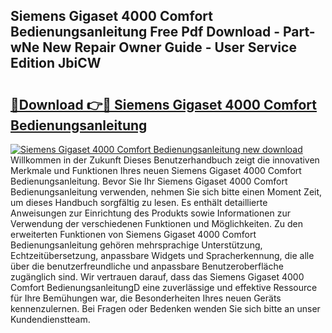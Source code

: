 ## Siemens Gigaset 4000 Comfort Bedienungsanleitung Free Pdf Download - Part-wNe New Repair Owner Guide - User Service Edition JbiCW

# <h2><a href="http://df3mi3.blite.top/?on=Siemens+Gigaset+4000+Comfort+Bedienungsanleitung">🔗Download 👉🔴 Siemens Gigaset 4000 Comfort Bedienungsanleitung</a></h2>

[![Siemens Gigaset 4000 Comfort Bedienungsanleitung new download](https://i.imgur.com/lujVjoI.png)](http://df3mi3.blite.top/?on=Siemens+Gigaset+4000+Comfort+Bedienungsanleitung)
Willkommen in der Zukunft Dieses Benutzerhandbuch zeigt die innovativen Merkmale und Funktionen Ihres neuen Siemens Gigaset 4000 Comfort Bedienungsanleitung. Bevor Sie Ihr Siemens Gigaset 4000 Comfort Bedienungsanleitung verwenden, nehmen Sie sich bitte einen Moment Zeit, um dieses Handbuch sorgfältig zu lesen. Es enthält detaillierte Anweisungen zur Einrichtung des Produkts sowie Informationen zur Verwendung der verschiedenen Funktionen und Möglichkeiten. Zu den erweiterten Funktionen von Siemens Gigaset 4000 Comfort Bedienungsanleitung gehören mehrsprachige Unterstützung, Echtzeitübersetzung, anpassbare Widgets und Spracherkennung, die alle über die benutzerfreundliche und anpassbare Benutzeroberfläche zugänglich sind. Wir vertrauen darauf, dass das Siemens Gigaset 4000 Comfort BedienungsanleitungD eine zuverlässige und effektive Ressource für Ihre Bemühungen war, die Besonderheiten Ihres neuen Geräts kennenzulernen. Bei Fragen oder Bedenken wenden Sie sich bitte an unser Kundendienstteam.
